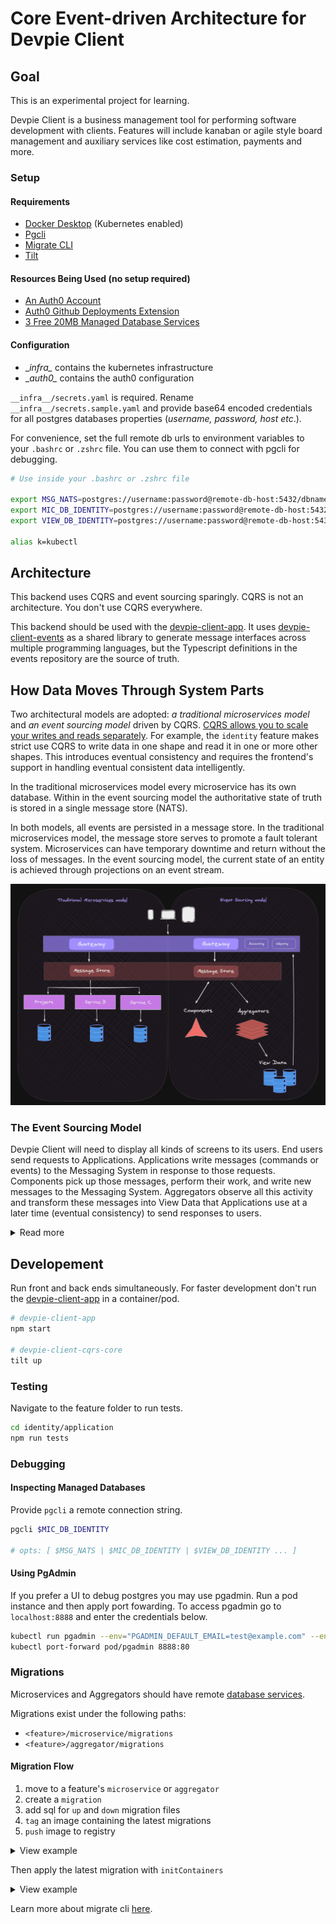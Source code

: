 # Core Event-driven Architecture for Devpie Client

## Goal

This is an experimental project for learning.

Devpie Client is a business management tool for performing software development with clients. Features will include 
kanaban or agile style board management and auxiliary services like cost estimation, payments and more. 


### Setup 

#### Requirements
* [Docker Desktop](https://docs.docker.com/desktop/) (Kubernetes enabled)
* [Pgcli](https://www.pgcli.com/install)
* [Migrate CLI](https://github.com/golang-migrate/migrate/tree/master/cmd/migrate)
* [Tilt](https://tilt.dev/)

#### Resources Being Used (no setup required)

* [An Auth0 Account](http://auth0.com/)
* [Auth0 Github Deployments Extension](https://auth0.com/docs/extensions/github-deployments)
* [3 Free 20MB Managed Database Services](elephantsql.com)
    
#### Configuration
* \__infra\__ contains the kubernetes infrastructure
* \__auth0\__ contains the auth0 configuration

`__infra__/secrets.yaml` is required. Rename `__infra__/secrets.sample.yaml` 
and provide base64 encoded credentials for all postgres databases properties (_username, password, host etc_.).

For convenience, set the full remote db urls to environment variables to your `.bashrc` or `.zshrc` file. 
You can use them to connect with pgcli for debugging.

```bash
# Use inside your .bashrc or .zshrc file

export MSG_NATS=postgres://username:password@remote-db-host:5432/dbname
export MIC_DB_IDENTITY=postgres://username:password@remote-db-host:5432/dbname
export VIEW_DB_IDENTITY=postgres://username:password@remote-db-host:5432/dbname

alias k=kubectl
```

## Architecture 

This backend uses CQRS and event sourcing sparingly. 
CQRS is not an architecture. You don't use CQRS everywhere.
 
This backend should be used with the [devpie-client-app](https://github.com/ivorscott/devpie-client-app).
It uses [devpie-client-events](https://github.com/ivorscott/devpie-client-common-module) as a shared library to generate 
message interfaces across multiple programming languages, but the Typescript definitions in the events repository are the source of truth.

## How Data Moves Through System Parts

Two architectural models are adopted: _a traditional microservices model_ and 
_an event sourcing model_ driven by CQRS.
[CQRS allows you to scale your writes and reads separately](https://medium.com/@hugo.oliveira.rocha/what-they-dont-tell-you-about-event-sourcing-6afc23c69e9a). For example, the `identity` feature makes strict use CQRS to write data in one shape and read it in one or more other shapes. This introduces eventual consistency and requires the frontend's support in handling eventual consistent data intelligently. 

In the traditional microservices model every microservice has its own database. Within in
the event sourcing model the authoritative state of truth is stored in a single message store (NATS).

In both models, all events are persisted in a message store. In the traditional microservices model,
the message store serves to promote a fault tolerant system. Microservices can have temporary downtime and return without 
the loss of messages. In the event sourcing model, the current state of an entity is achieved through 
projections on an event stream.


![two models](arch.png)

### The Event Sourcing Model
Devpie Client will need to display all kinds of screens to its users. End users send requests to Applications. Applications write messages (commands or events) to the Messaging System in response to those requests. Components pick up those messages, perform their work, and write new messages to the Messaging System. Aggregators observe all this activity and transform these messages into View Data that Applications use at a later time (eventual consistency) to send responses to users.


<details>
<summary>Read more</summary>

### Definitions

#### Applications

- Applications are not microservices.
- An Application is a feature with its own endpoints that accepts user interaction.
- Applications provide immediate responses to user input.

#### Messaging System

- A stateful msg broker plays a central role in entire architecture.
- All state transitions will be stored by NATS Streaming in streams of messages. These state transitions become the authoritative state used to make decisions.
- NATS Streaming is a durable state store as well as a transport mechanism.

#### Components

- Components don't have their own database.
- Components derive authoritative state from a message store using projections.
- Components are small and focused doing one thing well.

#### Aggregators

- Aggregators aggregate state transitions into View Data that Applications use to respond to a user.

#### View Data

- View Data are read-only models derived from state transitions.
- View Data are eventually consistent.
- View Data are not for making decisions.
- View Data are not authoritative state, but derived from authoritative state.
- View Data can be stored in any format or database that makes sense for the Application
</details>


## Developement

Run front and back ends simultaneously. For faster development don't run the [devpie-client-app](https://github.com/ivorscott/devpie-client-app) in a container/pod.

```bash
# devpie-client-app
npm start

# devpie-client-cqrs-core
tilt up
```

### Testing

Navigate to the feature folder to run tests.
```bash
cd identity/application
npm run tests
```

### Debugging
 
#### Inspecting Managed Databases
Provide `pgcli` a remote connection string.
```bash
pgcli $MIC_DB_IDENTITY 

# opts: [ $MSG_NATS | $MIC_DB_IDENTITY | $VIEW_DB_IDENTITY ... ]
```

#### Using PgAdmin 
If you prefer a UI to debug postgres you may use pgadmin. Run a pod instance and then apply port fowarding. To access pgadmin go to `localhost:8888` and enter the credentials below.
```bash
kubectl run pgadmin --env="PGADMIN_DEFAULT_EMAIL=test@example.com" --env="PGADMIN_DEFAULT_PASSWORD=SuperSecret" --image dpage/pgadmin4 
kubectl port-forward pod/pgadmin 8888:80 
```
### Migrations
Microservices and Aggregators should have remote [database services](elephantsql.com).

Migrations exist under the following paths:

- `<feature>/microservice/migrations`
- `<feature>/aggregator/migrations` 

#### Migration Flow
1. move to a feature's `microservice` or `aggregator`
2. create a `migration`
3. add sql for `up` and `down` migration files
4. `tag` an image containing the latest migrations
5. `push` image to registry

<details>
<summary>View example</summary>
<br>

```bash
cd identity/microservice

migrate create -ext sql -dir migrations -seq create_table 

docker build -t devpies/mic-db-identity-migration:v000001 ./migrations

docker push devpies/mic-db-identity-migration:v000001  
```
</details>

Then apply the latest migration with `initContainers`
<details>
<summary>View example</summary>
<br>

```yaml
apiVersion: apps/v1
kind: Deployment
metadata:
  name: mic-identity-depl
spec:
  selector:
    matchLabels:
      app: mic-identity
  template:
    metadata:
      labels:
        app: mic-identity
    spec:
      containers:
        - image: devpies/client-mic-identity
          name: mic-identity
          env:
            - name: POSTGRES_DB
              valueFrom:
                secretKeyRef:
                  name: secrets
                  key: mic-db-identity-database-name
            - name: POSTGRES_USER
              valueFrom:
                secretKeyRef:
                  name: secrets
                  key: mic-db-identity-username
            - name: POSTGRES_PASSWORD
              valueFrom:
                secretKeyRef:
                  name: secrets
                  key: mic-db-identity-password
            - name: POSTGRES_HOST
              valueFrom:
                secretKeyRef:
                  name: secrets
                  key: mic-db-identity-host
# ============================================
#  Init containers are specialized containers
#  that run before app containers in a Pod.
# ============================================
      initContainers:
        - name: schema-migration
          image: devpies/mic-db-identity-migration:v000001
          env:
            - name: DB_URL
              valueFrom:
                secretKeyRef:
                  name: secrets
                  key: mic-db-identity-url
          command: ["migrate"]
          args: ["-path", "/migrations", "-verbose", "-database", "$(DB_URL)", "up"]
```
</details>

Learn more about migrate cli [here](https://github.com/golang-migrate/migrate/blob/master/database/postgres/TUTORIAL.md). 
